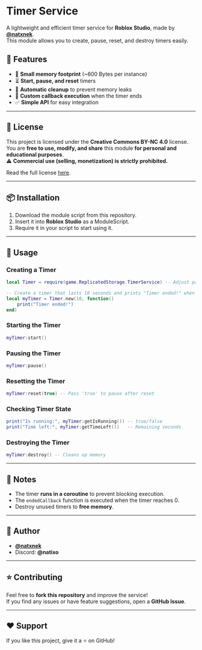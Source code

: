 # Timer Service

A lightweight and efficient timer service for **Roblox Studio**, made by **[@natxnek](https://github.com/natxnekk)**.  
This module allows you to create, pause, reset, and destroy timers easily.

## 🚀 Features
- 📏 **Small memory footprint** (~600 Bytes per instance)
- ⏳ **Start, pause, and reset** timers
- 🧹 **Automatic cleanup** to prevent memory leaks
- 🔄 **Custom callback execution** when the timer ends
- ✅ **Simple API** for easy integration

---

## 📜 License  
This project is licensed under the **Creative Commons BY-NC 4.0** license.  
You are **free to use, modify, and share** this module **for personal and educational purposes**.  
⚠️ **Commercial use (selling, monetization) is strictly prohibited.**  

Read the full license [here](https://creativecommons.org/licenses/by-nc/4.0/).

---

## 📦 Installation
1. Download the module script from this repository.
2. Insert it into **Roblox Studio** as a ModuleScript.
3. Require it in your script to start using it.

---

## 🔧 Usage

### **Creating a Timer**
```lua
local Timer = require(game.ReplicatedStorage.TimerService) -- Adjust path as needed

-- Create a timer that lasts 10 seconds and prints "Timer ended!" when done
local myTimer = Timer.new(10, function()
    print("Timer ended!")
end)
```

### **Starting the Timer**
```lua
myTimer:start()
```

### **Pausing the Timer**
```lua
myTimer:pause()
```

### **Resetting the Timer**
```lua
myTimer:reset(true) -- Pass 'true' to pause after reset
```

### **Checking Timer State**
```lua
print("Is running:", myTimer:getIsRunning()) -- true/false
print("Time left:", myTimer:getTimeLeft())   -- Remaining seconds
```

### **Destroying the Timer**
```lua
myTimer:destroy() -- Cleans up memory
```

---

## 📌 Notes
- The timer **runs in a coroutine** to prevent blocking execution.
- The `endedCallback` function is executed when the timer reaches 0.
- Destroy unused timers to **free memory**.

---

## 👤 Author
- **[@natxnek](https://github.com/natxnek)**  
- Discord: **@natixo**

---

## ⭐ Contributing
Feel free to **fork this repository** and improve the service!  
If you find any issues or have feature suggestions, open a **GitHub Issue**.

---

## ❤️ Support
If you like this project, give it a ⭐ on GitHub!